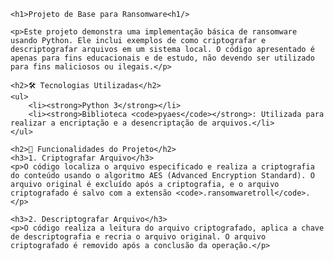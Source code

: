 
    <h1>Projeto de Base para Ransomware<h1/>

    <p>Este projeto demonstra uma implementação básica de ransomware usando Python. Ele inclui exemplos de como criptografar e descriptografar arquivos em um sistema local. O código apresentado é apenas para fins educacionais e de estudo, não devendo ser utilizado para fins maliciosos ou ilegais.</p>

    <h2>🛠 Tecnologias Utilizadas</h2>
    <ul>
        <li><strong>Python 3</strong></li>
        <li><strong>Biblioteca <code>pyaes</code></strong>: Utilizada para realizar a encriptação e a desencriptação de arquivos.</li>
    </ul>

    <h2>🚀 Funcionalidades do Projeto</h2>
    <h3>1. Criptografar Arquivo</h3>
    <p>O código localiza o arquivo especificado e realiza a criptografia do conteúdo usando o algoritmo AES (Advanced Encryption Standard). O arquivo original é excluído após a criptografia, e o arquivo criptografado é salvo com a extensão <code>.ransomwaretroll</code>.</p>

    <h3>2. Descriptografar Arquivo</h3>
    <p>O código realiza a leitura do arquivo criptografado, aplica a chave de descriptografia e recria o arquivo original. O arquivo criptografado é removido após a conclusão da operação.</p>
